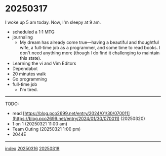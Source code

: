 <head><meta name="viewport" content="width=device-width, initial-scale=1.0, user-scalable=yes" /><meta charset="UTF-8"></head>

# 20250317

I woke up 5 am today. Now, I'm sleepy at 9 am.

- scheduled a 1:1 MTG
- journaling
	- My dream has already come true—having a beautiful and thoughtful wife, a full-time job as a programmer, and some time to read books. I don't need anything more (though I do find it challenging to maintain this state).
- Learning the vi and Vim Editors
- Dependabot
- 20 minutes walk
- Go programming
- full-time job
	- I'm tired.

---

TODO:

- read [https://blog.pco2699.net/entry/2024/01/30/070011](https://blog.pco2699.net/entry/2024/01/30/070011) (20250320)
- 1 on 1 (20250321 11:00 am)
- Team Outing (20250321 1:00 pm)
- 2044E

---

[index](../../index.html)
[20250316](20250316.html)
[20250318](20250318.html)
